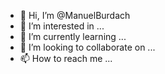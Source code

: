 - 👋 Hi, I’m @ManuelBurdach
- 👀 I’m interested in ...
- 🌱 I’m currently learning ...
- 💞️ I’m looking to collaborate on ...
- 📫 How to reach me ...

<!---
ManuelBurdach/ManuelBurdach is a ✨ special ✨ repository because its `README.md` (this file) appears on your GitHub profile.
You can click the Preview link to take a look at your changes.
--->

